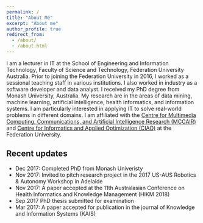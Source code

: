 ```yaml
---
permalink: /
title: "About Me"
excerpt: "About me"
author_profile: true
redirect_from: 
  - /about/
  - /about.html
---
```


I am a lecturer in IT at the School of Engineering and Information Technology, Faculty of Science and Technology, Federation University Australia. Prior to joining the Federation University in 2016, I worked as a sessional teaching staff in various institutions. I also worked in industry as a software developer and data analyst. I received my PhD degree from Monash University, Australia. My research are in the areas of data mining, machine learning, artificial intelligence, health informatics, and information systems. I am particularly interested in applying IT to solve real-world problems in different domains. I am affiliated with the [Centre for Multimedia Computing, Communications, and Artificial Intelligence Research (MCCAIR)](https://federation.edu.au/faculties-and-schools/faculty-of-science-and-technology/research/computational-science-and-mathematics/centre-for-multimedia-computing-communications-and-applications-research-mccar "MCCAIR") and [Centre for Informatics and Applied Optimization (CIAO)](https://federation.edu.au/faculties-and-schools/faculty-of-science-and-technology/research/computational-science-and-mathematics/ciao "CIAO") at the Federation University.

Recent updates
--------------

* Dec 2017: Completed PhD from Monash Univeristy
* Nov 2017: Invited to pitch research project in the 2017 US-AUS Robotics & Autonomy Workshop in Adelaide
* Nov 2017: A paper accepted at the 11th Australasian Conference on Health Informatics and Knowledge Management (HIKM 2018)
* Sep 2017 PhD thesis submitted for examination
* Mar 2017: A paper accepted for publication in the journal of Knowledge and Information Systems (KAIS)
